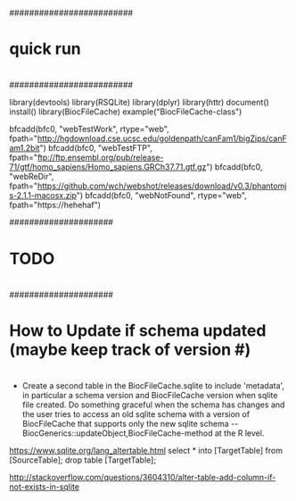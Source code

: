 #########################
#
# quick run 
#
#########################

library(devtools)
library(RSQLite)
library(dplyr)
library(httr)
document()
install()
library(BiocFileCache)
example("BiocFileCache-class")

bfcadd(bfc0, "webTestWork", rtype="web", fpath="http://hgdownload.cse.ucsc.edu/goldenpath/canFam1/bigZips/canFam1.2bit")
bfcadd(bfc0, "webTestFTP", fpath="ftp://ftp.ensembl.org/pub/release-71/gtf/homo_sapiens/Homo_sapiens.GRCh37.71.gtf.gz")
bfcadd(bfc0, "webReDir", fpath="https://github.com/wch/webshot/releases/download/v0.3/phantomjs-2.1.1-macosx.zip")
bfcadd(bfc0, "webNotFound", rtype="web", fpath="https://hehehaf")


#####################
#
# TODO
#
#####################

#
# How to Update if schema updated  (maybe keep track of version #)
#

- Create a second table in the BiocFileCache.sqlite to include
  'metadata', in particular a schema version and BiocFileCache version
  when sqlite file created. Do something graceful when the schema has
  changes and the user tries to access an old sqlite schema with a
  version of BiocFileCache that supports only the new sqlite schema --
  BiocGenerics::updateObject,BiocFileCache-method at the R level.

https://www.sqlite.org/lang_altertable.html
select * into [TargetTable] from [SourceTable];
drop table [TargetTable];

http://stackoverflow.com/questions/3604310/alter-table-add-column-if-not-exists-in-sqlite
